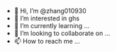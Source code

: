 - 👋 Hi, I’m @zhang010930
- 👀 I’m interested in ghs
- 🌱 I’m currently learning ...
- 💞️ I’m looking to collaborate on ...
- 📫 How to reach me ...

<!---
zhang010930/zhang010930 is a ✨ special ✨ repository because its `README.md` (this file) appears on your GitHub profile.
You can click the Preview link to take a look at your changes.
--->
